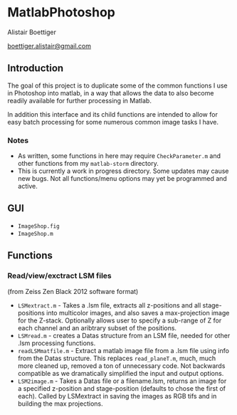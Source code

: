 # MatlabPhotoshop

Alistair Boettiger

boettiger.alistair@gmail.com

## Introduction
The goal of this project is to duplicate some of the common functions I use in Photoshop into matlab, in a way that allows the data to also become readily available for further processing in Matlab.

In addition this interface and its child functions are intended to allow for easy batch processing for some numerous common image tasks I have.

### Notes
* As written, some functions in here may require `CheckParameter.m` and other functions from my `matlab-storm` directory. 
* This is currently a work in progress directory.  Some updates may cause new bugs.  Not all functions/menu options may yet be programmed and active.  

## GUI
* `ImageShop.fig`
* `ImageShop.m`

## Functions

###   Read/view/exctract LSM files 
(from Zeiss Zen Black 2012 software format)  

*  `LSMextract.m` - Takes a .lsm file, extracts all z-positions and all stage-positions into multicolor images, and also saves a max-projection image for the Z-stack.  Optionally allows user to specify a sub-range of Z for each channel and an aribtrary subset of the positions.  
* `LSMread.m` - creates a Datas structure from an LSM file, needed for other .lsm processing functions.  
*  `readLSMmatfile.m` - Extract a matlab image file from a .lsm file using info from the Datas structure.  This replaces `read_planeT.m`, much, much more cleaned up, removed a ton of unnecessary code.    Not backwards compatible as we dramatically simplified the input and output options.  
* `LSM2image.m` - Takes a Datas file or a filename.lsm, returns an image for a specified z-position and stage-position (defaults to chose the first of each).  Called by LSMextract in saving the images as RGB tifs and in building the max projections.  



